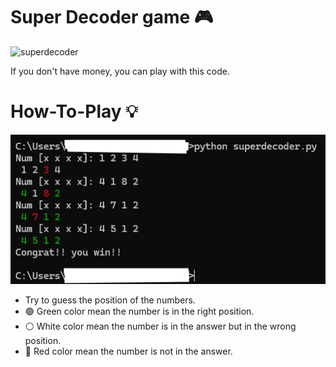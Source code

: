 # Super Decoder game 🎮
![superdecoder](https://shop-giiker.myshopify.com/cdn/shop/files/5_12e80836-1985-4aee-a64e-65b978f2ac05.jpg?v=1740711538&width=300)

If you don't have money, you can play with this code.

# How-To-Play 💡

![howtoplay](https://github.com/Sho2007/Super-Decoder-game/blob/main/How%20to%20play.png)
- Try to guess the position of the numbers.
- 🟢 Green color mean the number is in the right position.
- ⚪ White color mean the number is in the answer but in the wrong position.
- 🔴 Red color mean the number is not in the answer.
